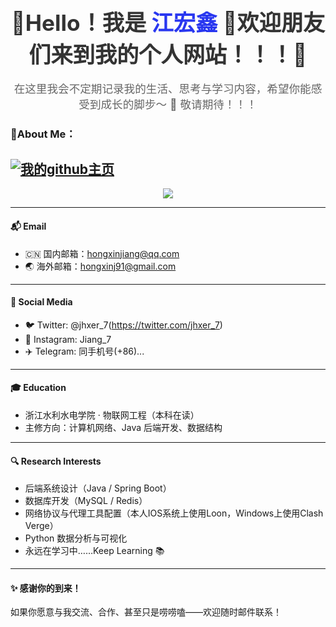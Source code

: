 <!-- 顶部头像介绍块 -->

<h1 style="text-align: center; font-size: 2.2rem; color: #333; margin-top: -40px; margin-bottom: 0.5rem;">
  👋Hello！我是 <strong style="color:#2937f0;">江宏鑫</strong>  
   🤩欢迎朋友们来到我的个人网站！！！🤩
</h1>


<p style="text-align: center; font-size: 1.1rem; color: #666;">
  在这里我会不定期记录我的生活、思考与学习内容，希望你能感受到成长的脚步～ 🚀  
  敬请期待！！！
</p>



<!-- 分割线后是正文内容模块 -->
### 🧭About Me：

[![我的github主页](https://img.shields.io/badge/我的github主页-github-blue?logo=github)](https://github.com/jhx77)
----
<p align="center">
  <img src="https://github-readme-stats.vercel.app/api?username=jhx77&show_icons=true&theme=radical&border_radius=15" />
</p>

----

#### 📬 Email
- 🇨🇳  国内邮箱：hongxinjiang@qq.com  
- 🌏 海外邮箱：hongxinj91@gmail.com  

---

#### 📱 Social Media
- 🐦 Twitter: @jhxer_7(https://twitter.com/jhxer_7)
- 📸 Instagram: Jiang_7
- ✈️ Telegram: 同手机号(+86)...

----

#### 🎓 Education
- 浙江水利水电学院 · 物联网工程（本科在读）
- 主修方向：计算机网络、Java 后端开发、数据结构

----

#### 🔍 Research Interests
- 后端系统设计（Java / Spring Boot）
- 数据库开发（MySQL / Redis）
- 网络协议与代理工具配置（本人IOS系统上使用Loon，Windows上使用Clash Verge）
- Python 数据分析与可视化
- 永远在学习中……Keep Learning 📚

----

#### ✨ 感谢你的到来！
如果你愿意与我交流、合作、甚至只是唠唠嗑——欢迎随时邮件联系！

